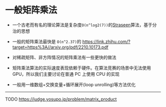 # 一般矩阵乘法

- 一个古老而有名的理论算法是复杂度`O(n^log2(7))`的[Straseen](https://zhuanlan.zhihu.com/p/268392799)算法，基于分治的思想

- 一般的矩阵乘法最快是 `O(n^2.37)`的
  https://link.zhihu.com/?target=https%3A//arxiv.org/pdf/2210.10173.pdf

- 对稀疏矩阵、非方阵情况的矩阵乘法有一些更快的做法
- 矩阵乘法算法的实际速度表现依赖于硬件。在算法竞赛的场景中无法使用 GPU，所以我们主要讨论在普通 PC 上使用 CPU 的实现

- 一般用一维数组+交换变量+循环展开(loop unrolling)等方法优化

---

TODO
https://judge.yosupo.jp/problem/matrix_product
